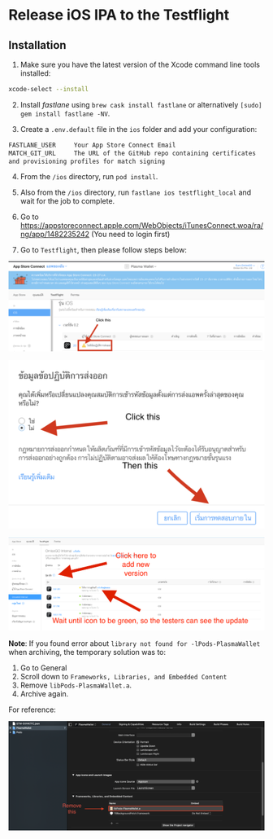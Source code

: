 # Release iOS IPA to the Testflight

## Installation

1. Make sure you have the latest version of the Xcode command line tools installed:

```sh
xcode-select --install
```

2. Install _fastlane_ using `brew cask install fastlane` or alternatively `[sudo] gem install fastlane -NV`.

3. Create a `.env.default` file in the `ios` folder and add your configuration:

```env
FASTLANE_USER     Your App Store Connect Email
MATCH_GIT_URL     The URL of the GitHub repo containing certificates and provisioning profiles for match signing
```

4. From the `/ios` directory, run `pod install`.

5. Also from the `/ios` directory, run `fastlane ios testflight_local` and wait for the job to complete.

6. Go to https://appstoreconnect.apple.com/WebObjects/iTunesConnect.woa/ra/ng/app/1482235242 (You need to login first)

7. Go to `Testflight`, then please follow steps below:

![ios-archive-instruction-12](../public/ios-archive-instruction-12.png)

![ios-archive-instruction-13](../public/ios-archive-instruction-13.png)

![ios-archive-instruction-14](../public/ios-archive-instruction-14.png)

**Note**: If you found error about `library not found for -lPods-PlasmaWallet` when archiving, the temporary solution was to:

1. Go to General
2. Scroll down to `Frameworks, Libraries, and Embedded Content`
3. Remove `libPods-PlasmaWallet.a`.
4. Archive again.

For reference:

![fix-ios-error](../public/fix-ios-error.png)
